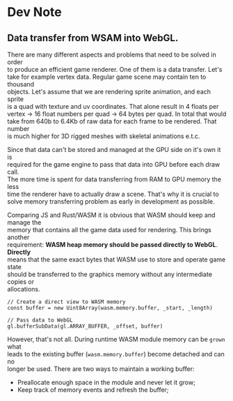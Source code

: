 # Dev Note

## Data transfer from WSAM into WebGL.

There are many different aspects and problems that need to be solved in order  
to produce an efficient game renderer. One of them is a data transfer. Let's  
take for example vertex data. Regular game scene may contain ten to thousand  
objects. Let's assume that we are rendering sprite animation, and each sprite  
is a quad with texture and uv coordinates. That alone result in 4 floats per  
vertex -> 16 float numbers per quad -> 64 bytes per quad. In total that would  
take from 640b to 6.4Kb of raw data for each frame to be rendered. That number  
is much higher for 3D rigged meshes with skeletal animations e.t.c.

Since that data can't be stored and managed at the GPU side on it's own it is  
required for the game engine to pass that data into GPU before each draw call.  
The more time is spent for data transferring from RAM to GPU memory the less  
time the renderer have to actually draw a scene. That's why it is crucial to  
solve memory transferring problem as early in development as possible.

Comparing JS and Rust/WASM it is obvious that WASM should keep and manage the  
memory that contains all the game data used for rendering. This brings another  
requirement: **WASM heap memory should be passed directly to WebGL**. **Directly**  
means that the same exact bytes that WASM use to store and operate game state  
should be transferred to the graphics memory without any intermediate copies or  
allocations.

```
// Create a direct view to WASM memory
const buffer = new Uint8Array(wasm.memory.buffer, _start, _length)

// Pass data to WebGL
gl.bufferSubData(gl.ARRAY_BUFFER, _offset, buffer)
```

However, that's not all. During runtime WASM module memory can be `grown` what  
leads to the existing buffer (`wasm.memory.buffer`) become detached and can no  
longer be used. There are two ways to maintain a working buffer:

- Preallocate enough space in the module and never let it grow;
- Keep track of memory events and refresh the buffer;
